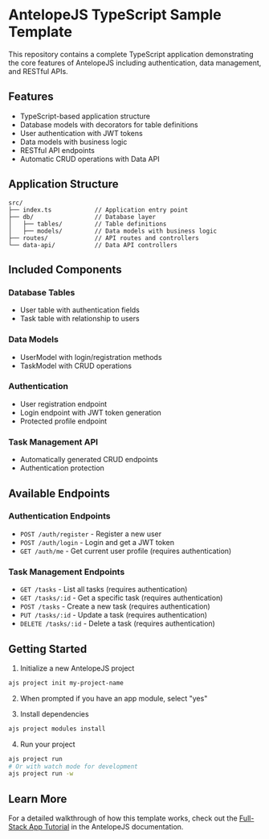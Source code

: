 # AntelopeJS TypeScript Sample Template

This repository contains a complete TypeScript application demonstrating the core features of AntelopeJS including authentication, data management, and RESTful APIs.

## Features

- TypeScript-based application structure
- Database models with decorators for table definitions
- User authentication with JWT tokens
- Data models with business logic
- RESTful API endpoints
- Automatic CRUD operations with Data API

## Application Structure

```
src/
├── index.ts            // Application entry point
├── db/                 // Database layer
│   ├── tables/         // Table definitions
│   ├── models/         // Data models with business logic
├── routes/             // API routes and controllers
└── data-api/           // Data API controllers
```

## Included Components

### Database Tables

- User table with authentication fields
- Task table with relationship to users

### Data Models

- UserModel with login/registration methods
- TaskModel with CRUD operations

### Authentication

- User registration endpoint
- Login endpoint with JWT token generation
- Protected profile endpoint

### Task Management API

- Automatically generated CRUD endpoints
- Authentication protection

## Available Endpoints

### Authentication Endpoints

- `POST /auth/register` - Register a new user
- `POST /auth/login` - Login and get a JWT token
- `GET /auth/me` - Get current user profile (requires authentication)

### Task Management Endpoints

- `GET /tasks` - List all tasks (requires authentication)
- `GET /tasks/:id` - Get a specific task (requires authentication)
- `POST /tasks` - Create a new task (requires authentication)
- `PUT /tasks/:id` - Update a task (requires authentication)
- `DELETE /tasks/:id` - Delete a task (requires authentication)

## Getting Started

1. Initialize a new AntelopeJS project

```bash
ajs project init my-project-name
```

2. When prompted if you have an app module, select "yes"

3. Install dependencies

```bash
ajs project modules install
```

4. Run your project

```bash
ajs project run
# Or with watch mode for development
ajs project run -w
```

## Learn More

For a detailed walkthrough of how this template works, check out the [Full-Stack App Tutorial](https://antelopejs.com/docs/guides/full-stack-app-tutorial) in the AntelopeJS documentation.
